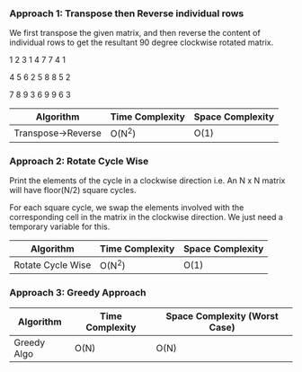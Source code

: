 ### Approach 1: Transpose then Reverse individual rows

We first transpose the given matrix, and then reverse the content of individual rows to get the resultant 90 degree clockwise rotated matrix.


1  2  3         1  4  7            7  4  1

4  5  6         2  5  8            8  5  2

7  8  9         3  6  9            9  6  3




| Algorithm              | Time Complexity   | Space Complexity  |
|----------------------- | ----------------- | ----------------- |
| Transpose->Reverse     | O(N<sup>2</sup>)  | O(1)              |

### Approach 2: Rotate Cycle Wise

Print the elements of the cycle in a clockwise direction i.e. An N x N matrix will have floor(N/2) square cycles.

For each square cycle, we swap the elements involved with the corresponding cell in the matrix in the clockwise direction. We just need a temporary variable for this.

| Algorithm              | Time Complexity   | Space Complexity |
|----------------------- | ----------------- | ---------------- |
| Rotate Cycle Wise | O(N<sup>2</sup>)  | O(1)             |


### Approach 3: Greedy Approach

| Algorithm       | Time Complexity          | Space Complexity (Worst Case) |
|---------------- | ------------------------ | ----------------------------- |
| Greedy Algo     | O(N)                     | O(N)                          |
